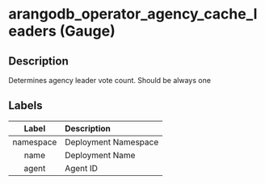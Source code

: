 # arangodb_operator_agency_cache_leaders (Gauge)

## Description

Determines agency leader vote count. Should be always one

## Labels

|   Label   | Description          |
|:---------:|:---------------------|
| namespace | Deployment Namespace |
|   name    | Deployment Name      |
|   agent   | Agent ID             |
